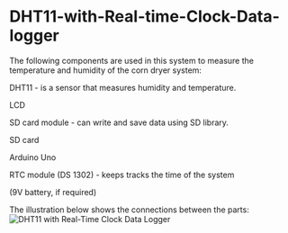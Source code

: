 # DHT11-with-Real-time-Clock-Data-logger
The following components are used in this system to measure the temperature and humidity of the corn dryer system:

DHT11 - is a sensor that measures humidity and temperature.

LCD 

SD card module - can write and save data using SD library.

SD card

Arduino Uno

RTC module (DS 1302) - keeps tracks the time of the system

(9V battery, if required)

The illustration below shows the connections between the parts:
![DHT11 with Real-Time Clock Data Logger](https://github.com/chrizylmaemaglangit/DHT11-with-Real-time-Clock-Data-logger/assets/122691747/35602c8a-3e6f-45bc-9d56-5bf84454caab)


